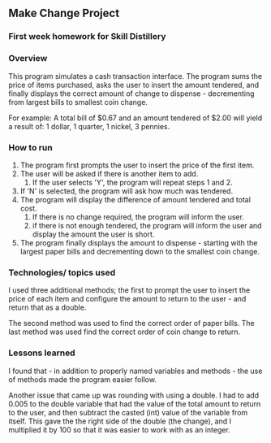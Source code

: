 ## Make Change Project

### First week homework for Skill Distillery

### Overview

This program simulates a cash transaction interface. The program sums the price
of items purchased, asks the user to insert the amount tendered, and finally
displays the correct amount of change to dispense - decrementing from largest
bills to smallest coin change.

For example: A total bill of $0.67 and an amount tendered of $2.00
will yield a result of: 1 dollar, 1 quarter, 1 nickel, 3 pennies.

### How to run

  1. The program first prompts the user to insert the price of the first item.
  2. The user will be asked if there is another item to add.
        1. If the user selects 'Y', the program will repeat steps 1 and 2.
  3. If 'N' is selected, the program will ask how much was tendered.
  4. The program will display the difference of amount tendered and total cost.
        1. If there is no change required, the program will inform the user.
        2. if there is not enough tendered, the program will inform the user
           and display the amount the user is short.
  5. The program finally displays the amount to dispense - starting with the
     largest paper bills and decrementing down to the smallest coin change.


### Technologies/ topics used

  I used three additional methods; the first to prompt the user to insert the
  price of each item and configure the amount to return to the user - and
  return that as a double.

  The second method was used to find the correct order of paper bills.
  The last method was used find the correct order of coin change to return.

### Lessons learned

  I found that - in addition to properly named variables and methods - the use
  of methods made the program easier follow.

  Another issue that came up was rounding with using a double. I had to
  add 0.005 to the double variable that had the value of the total amount to
  return to the user, and then subtract the casted (int) value of the variable
  from itself. This gave the the right side of the double (the change), and I
  multiplied it by 100 so that it was easier to work with as an integer.
